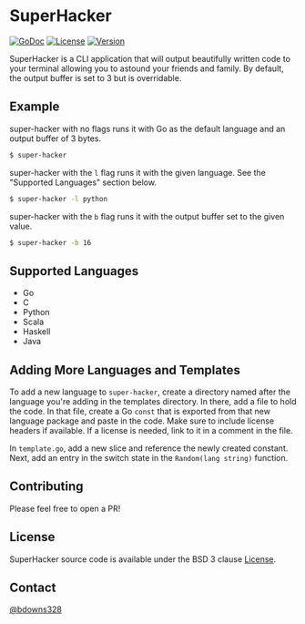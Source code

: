 # SuperHacker

<p align="left">
  <a href="https://godoc.org/github.com/briandowns/super-hacker"><img src="https://godoc.org/github.com/briandowns/super-hacker?status.svg" alt="GoDoc"></a>
  <a href="https://opensource.org/licenses/BSD-3-Clause"><img src="https://img.shields.io/badge/License-BSD%203--Clause-orange.svg?" alt="License"></a>
  <a href="https://github.com/briandowns/super-hacker/releases"><img src="https://img.shields.io/badge/version-0.1.0-green.svg?" alt="Version"></a>
</p>

SuperHacker is a CLI application that will output beautifully written code to your terminal allowing you to astound your friends and family.  By default, the output buffer is set to 3 but is overridable.

## Example

super-hacker with no flags runs it with Go as the default language and an output buffer of 3 bytes.

```sh
$ super-hacker
```

super-hacker with the `l` flag runs it with the given language. See the "Supported Languages" section below.

```sh
$ super-hacker -l python
```

super-hacker with the `b` flag runs it with the output buffer set to the given value.

```sh
$ super-hacker -b 16
```

## Supported Languages

- Go
- C
- Python
- Scala
- Haskell
- Java

## Adding More Languages and Templates

To add a new language to `super-hacker`, create a directory named after the language you're adding in the templates directory. In there, add a file to hold the code.  In that file, create a Go `const` that is exported from that new language package and paste in the code.  Make sure to include license headers if available.  If a license is needed, link to it in a comment in the file.

In `template.go`, add a new slice and reference the newly created constant.  Next, add an entry in the switch state in the `Random(lang string)` function.

## Contributing

Please feel free to open a PR!

## License

SuperHacker source code is available under the BSD 3 clause [License](/LICENSE).

## Contact

[@bdowns328](http://twitter.com/bdowns328)
